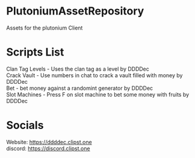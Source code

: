 # PlutoniumAssetRepository
Assets for the plutonium Client

# Scripts List
Clan Tag Levels - Uses the clan tag as a level by DDDDec<br />
Crack Vault - Use numbers in chat to crack a vault filled with money by DDDDec<br />
Bet - bet money against a randomint generator by DDDDec<br />
Slot Machines - Press F on slot machine to bet some money with fruits by DDDDec<br />

# Socials
Website: https://ddddec.clipst.one<br />
discord: https://discord.clipst.one
